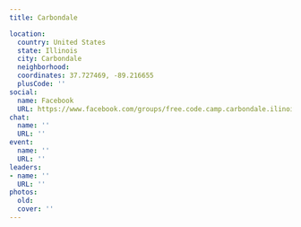 ```yaml
---
title: Carbondale

location:
  country: United States
  state: Illinois
  city: Carbondale
  neighborhood: 
  coordinates: 37.727469, -89.216655
  plusCode: ''
social:
  name: Facebook
  URL: https://www.facebook.com/groups/free.code.camp.carbondale.ilinois
chat:
  name: ''
  URL: ''
event:
  name: ''
  URL: ''
leaders:
- name: ''
  URL: ''
photos:
  old: 
  cover: ''
---
```

